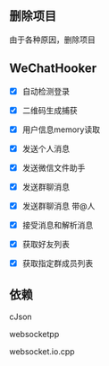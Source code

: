 ## 删除项目

由于各种原因，删除项目



## WeChatHooker


-   [x] 自动检测登录
-   [x] 二维码生成捕获
-   [x] 用户信息memory读取
-   [x] 发送个人消息
-   [x] 发送微信文件助手
-   [x] 发送群聊消息
-   [x] 发送群聊消息 带@人
-   [x] 接受消息和解析消息
-   [x] 获取好友列表
-   [x] 获取指定群成员列表


## 依赖

cJson


websocketpp


websocket.io.cpp